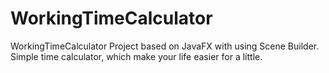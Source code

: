 # WorkingTimeCalculator
WorkingTimeCalculator Project based on JavaFX with using Scene Builder.  Simple time calculator, which make your life easier for a little.
